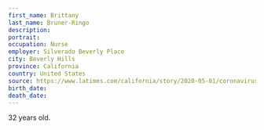 ```yaml
---
first_name: Brittany
last_name: Bruner-Ringo
description: 
portrait: 
occupation: Nurse
employer: Silverado Beverly Place
city: Beverly Hills
province: California
country: United States
source: https://www.latimes.com/california/story/2020-05-01/coronavirus-silverado-nurse-death
birth_date: 
death_date: 
---
```


32 years old.
